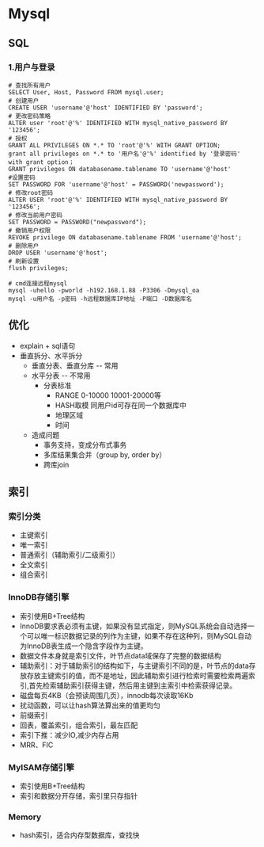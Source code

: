 # Mysql

## SQL

### 1.用户与登录

```shell
# 查找所有用户
SELECT User, Host, Password FROM mysql.user;
# 创建用户
CREATE USER 'username'@'host' IDENTIFIED BY 'password';
# 更改密码策略
ALTER user 'root'@'%' IDENTIFIED WITH mysql_native_password BY '123456';
# 授权
GRANT ALL PRIVILEGES ON *.* TO 'root'@'%' WITH GRANT OPTION;
grant all privileges on *.* to '用户名'@'%' identified by '登录密码' with grant option；
GRANT privileges ON databasename.tablename TO 'username'@'host'
#设置密码
SET PASSWORD FOR 'username'@'host' = PASSWORD('newpassword');
# 修改root密码
ALTER USER 'root'@'%' IDENTIFIED WITH mysql_native_password BY '123456'; 
# 修改当前用户密码
SET PASSWORD = PASSWORD("newpassword");
# 撤销用户权限
REVOKE privilege ON databasename.tablename FROM 'username'@'host';
# 删除用户
DROP USER 'username'@'host';
# 刷新设置
flush privileges;

# cmd连接远程mysql
mysql -uhello -pworld -h192.168.1.88 -P3306 -Dmysql_oa
mysql -u用户名 -p密码 -h远程数据库IP地址 -P端口 -D数据库名
```





## 优化

- explain + sql语句
- 垂直拆分、水平拆分
  - 垂直分表、垂直分库 -- 常用
  - 水平分表 -- 不常用
    - 分表标准
      - RANGE 0-10000 10001-20000等
      - HASH取模 同用户id可存在同一个数据库中
      - 地理区域
      - 时间
  - 造成问题
    - 事务支持，变成分布式事务
    - 多库结果集合并（group by, order by）
    - 跨库join

## 索引

### 索引分类

- 主键索引
- 唯一索引
- 普通索引（辅助索引/二级索引）
- 全文索引
- 组合索引

### InnoDB存储引擎

- 索引使用B+Tree结构
- InnoDB要求表必须有主键，如果没有显式指定，则MySQL系统会自动选择一个可以唯一标识数据记录的列作为主键，如果不存在这种列，则MySQL自动为InnoDB表生成一个隐含字段作为主键。
- 数据文件本身就是索引文件，叶节点data域保存了完整的数据结构
- 辅助索引：对于辅助索引的结构如下，与主键索引不同的是，叶节点的data存放存放主键索引的值，而不是地址，因此辅助索引进行检索时需要检索两遍索引,首先检索辅助索引获得主键，然后用主键到主索引中检索获得记录。
- 磁盘每页4KB（会预读周围几页），innodb每次读取16Kb
- 扰动函数，可以让hash算法算出来的值更均匀
- 前缀索引
- 回表，覆盖索引，组合索引，最左匹配
- 索引下推：减少IO,减少内存占用
- MRR、FIC

### **MyISAM存储引擎**

- 索引使用B+Tree结构
- 索引和数据分开存储，索引里只存指针

### Memory

- hash索引，适合内存型数据库，查找快

































